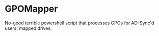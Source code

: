 # GPOMapper
No-good terrible powershell script that processes GPOs for AD-Sync'd users' mapped drives.
